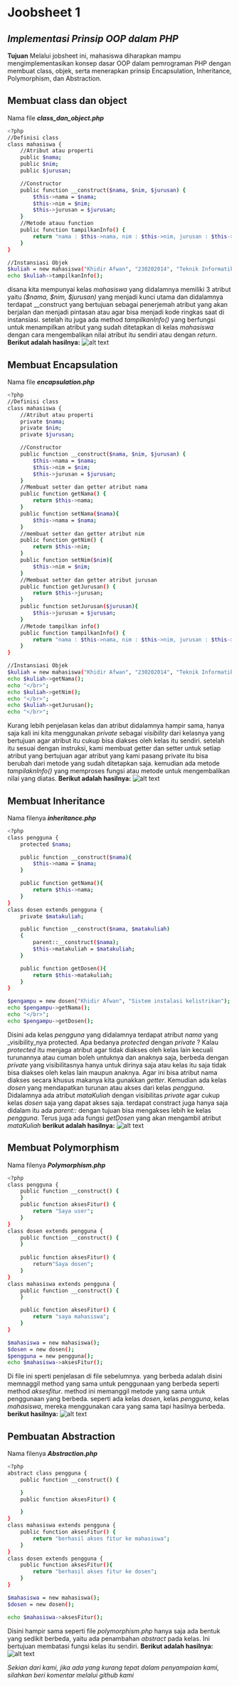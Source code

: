 # Joobsheet 1
## _Implementasi Prinsip OOP dalam PHP_
**Tujuan**
Melalui jobsheet ini, mahasiswa diharapkan mampu mengimplementasikan konsep dasar OOP dalam pemrograman PHP dengan membuat class, objek, serta menerapkan prinsip Encapsulation, Inheritance, Polymorphism, dan Abstraction.

## Membuat class dan object
Nama file  **_class_dan_object.php_**
```sh
<?php
//Definisi class
class mahasiswa {
    //Atribut atau properti
    public $nama;
    public $nim;
    public $jurusan;

    //Constructor
    public function __construct($nama, $nim, $jurusan) {
        $this->nama = $nama;
        $this->nim = $nim;
        $this->jurusan = $jurusan; 
    }
    //Metode atauu function
    public function tampilkanInfo() {
        return "nama : $this->nama, nim : $this->nim, jurusan : $this->jurusan";
    }
}

//Instansiasi Objek
$kuliah = new mahasiswa("Khidir Afwan", "230202014", "Teknik Informatika");
echo $kuliah->tampilkanInfo();
```
disana kita mempunyai kelas _mahasiswa_ yang didalamnya memiliki 3 atribut yaitu _($nama, $nim, $jurusan)_ yang menjadi kunci utama dan didalamnya terdapat __construct yang bertujuan sebagai penerjemah atribut yang akan berjalan dan menjadi pintasan atau agar bisa menjadi kode ringkas saat di instansiasi.
setelah itu juga ada method _tampilkanInfo()_ yang berfungsi untuk menampilkan atribut yang sudah ditetapkan di kelas _mahasiswa_ dengan cara mengembalikan nilai atribut itu sendiri atau dengan _return_.
**Berikut adalah hasilnya:**
![alt text](https://github.com/khidir05/Praktikum-web/blob/178c99cdb221365133a1eebd465148de4df0c400/p.web.II/Jobsheet_1/Dokumentasi/Screenshot%202024-08-27%20103155.png?raw=true)

## Membuat Encapsulation
Nama file **_encapsulation.php_**
```sh
<?php
//Definisi class
class mahasiswa {
    //Atribut atau properti
    private $nama;
    private $nim;
    private $jurusan;

    //Constructor
    public function __construct($nama, $nim, $jurusan) {
        $this->nama = $nama;
        $this->nim = $nim;
        $this->jurusan = $jurusan; 
    }
    //Membuat setter dan getter atribut nama
    public function getNama() {
        return $this->nama;
    }
    public function setNama($nama){
        $this->nama = $nama;
    }
    //membuat setter dan getter atribut nim 
    public function getNim() {
        return $this->nim;
    }
    public function setNim($nim){
        $this->nim = $nim;
    }
    //Membuat setter dan getter atribut jurusan
    public function getJurusan() {
        return $this->jurusan;
    }
    public function setJurusan($jurusan){
        $this->jurusan = $jurusan;
    }
    //Metode tampilkan info()
    public function tampilkanInfo() {
        return "nama : $this->nama, nim : $this->nim, jurusan : $this->jurusan";
    }
}

//Instansiasi Objek
$kuliah = new mahasiswa("Khidir Afwan", "230202014", "Teknik Informatika");
echo $kuliah->getNama();
echo "</br>";
echo $kuliah->getNim();
echo "</br>";
echo $kuliah->getJurusan();
echo "</br>";
```
Kurang lebih penjelasan kelas dan atribut didalamnya hampir sama, hanya saja kali ini kita menggunakan _private_ sebagai _visibility_ dari kelasnya yang bertujuan agar atribut itu cukup bisa diakses oleh kelas itu sendiri.
setelah itu sesuai dengan instruksi, kami membuat getter dan setter untuk setiap atribut yang bertujuan agar atribut yang kami pasang private itu bisa berubah dari metode yang sudah ditetapkan saja.
kemudian ada metode _tampilaknInfo()_ yang memproses fungsi atau metode untuk mengembalikan nilai yang diatas.
**Berikut adalah hasilnya:**
![alt text](https://github.com/khidir05/Praktikum-web/blob/178c99cdb221365133a1eebd465148de4df0c400/p.web.II/Jobsheet_1/Dokumentasi/Screenshot%202024-08-27%20110157.png?raw=true)

## Membuat Inheritance
Nama filenya **_inheritance.php_**
```sh
<?php
class pengguna {
    protected $nama;

    public function __construct($nama){
        $this->nama = $nama;
    }

    public function getNama(){
        return $this->nama;
    }
}
class dosen extends pengguna {
    private $matakuliah;

    public function __construct($nama, $matakuliah) 
    {
        parent::__construct($nama);
        $this->matakuliah = $matakuliah;
    }

    public function getDosen(){
        return $this->matakuliah;
    }
}

$pengampu = new dosen("Khidir Afwan", "Sistem instalasi kelistrikan");
echo $pengampu->getNama();
echo "</br>";
echo $pengampu->getDosen();
```
Disini ada kelas _pengguna_ yang didalamnya terdapat atribut _nama_ yang _visibility_nya protected. Apa bedanya _protected_ dengan _private_ ? Kalau _protected_ itu menjaga atribut agar tidak diakses oleh kelas lain kecuali turunannya atau cuman boleh untuknya dan anaknya saja, berbeda dengan _private_ yang visibilitasnya hanya untuk dirinya saja atau kelas itu saja tidak bisa diakses oleh kelas lain maupun anaknya. Agar ini bisa atribut nama diakses secara khusus makanya kita gunakkan _getter_.
Kemudian ada kelas _dosen_ yang mendapatkan turunan atau akses dari kelas _pengguna_. Didalamnya ada atribut _mataKuliah_ dengan visibilitas _private_ agar cukup kelas _dosen_ saja yang dapat akses saja. terdapat constract juga hanya saja didalam itu ada _parent::_ dengan tujuan bisa mengakses lebih ke kelas _pengguna_. Terus juga ada fungsi _getDosen_ yang akan mengambil atribut _mataKuliah_
**berikut adalah hasilnya:**
![alt text](https://github.com/khidir05/Praktikum-web/blob/178c99cdb221365133a1eebd465148de4df0c400/p.web.II/Jobsheet_1/Dokumentasi/Screenshot%202024-08-27%20111851.png?raw=true)

## Membuat Polymorphism
Nama filenya **_Polymorphism.php_**
```sh
<?php
class pengguna {
    public function __construct() {
    }
    public function aksesFitur() {
        return "Saya user";
    }
}
class dosen extends pengguna {
    public function __construct() {
    }
    
    public function aksesFitur() {
        return"Saya dosen";
    }
}
class mahasiswa extends pengguna {
    public function __construct() {
    }

    public function aksesFitur() {
        return "saya mahasiswa";
    }
}

$mahasiswa = new mahasiswa();
$dosen = new dosen();
$pengguna = new pengguna();
echo $mahasiswa->aksesFitur();
```
Di file ini sperti penjelasan di file sebelumnya. yang berbeda adalah disini memnaggil method yang sama untuk penggunaan yang berbeda seperti method _aksesfitur_. method ini memanggil metode yang sama untuk penggunaan yang berbeda. seperti ada kelas _dosen_, kelas _pengguna_, kelas _mahasiswa_, mereka menggunakan cara yang sama tapi hasilnya berbeda.
**berikut hasilnya:**
![alt text](https://github.com/khidir05/Praktikum-web/blob/178c99cdb221365133a1eebd465148de4df0c400/p.web.II/Jobsheet_1/Dokumentasi/Screenshot%202024-08-27%20120454.png?raw=true)

## Pembuatan Abstraction
Nama filenya **_Abstraction.php_**
```sh
<?php
abstract class pengguna {
    public function __construct() {

    }
    public function aksesFitur() {

    }
}
class mahasiswa extends pengguna {
    public function aksesFitur() {
        return "berhasil akses fitur ke mahasiswa";
    }
}
class dosen extends pengguna {
    public function aksesFitur(){
        return "berhasil akses fitur ke dosen";
    }
}

$mahasiswa = new mahasiswa();
$dosen = new dosen();

echo $mahasiswa->aksesFitur();
```
Disini hampir sama seperti file _polymorphism.php_ hanya saja ada bentuk yang sedikit berbeda, yaitu ada penambahan _abstract_ pada kelas. Ini bertujuan membatasi fungsi kelas itu sendiri.
**Berikut adalah hasilnya:**
![alt text](https://github.com/khidir05/Praktikum-web/blob/178c99cdb221365133a1eebd465148de4df0c400/p.web.II/Jobsheet_1/Dokumentasi/Screenshot%202024-08-27%20120517.png?raw=true)

_Sekian dari kami, jika ada yang kurang tepat dalam penyampaian kami, silahkan beri komentar melalui github kami_